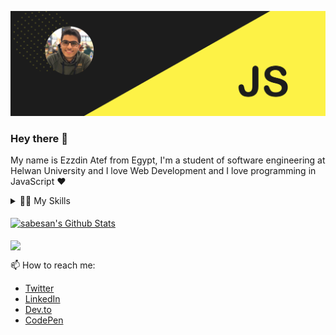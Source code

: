 [![Header](https://raw.githubusercontent.com/ezzdin-atef/ezzdin-atef/master/images/hero.png)](https://ezzdinatef.me)
### Hey there 👋
 My name is Ezzdin Atef from Egypt, I'm a student of software engineering at Helwan University and I love Web Development and I love programming in JavaScript ❤
 <!--
<div style="text-align:center">
 <a href="https://twitter.com/ezzdin_atef"><img width="30" src="https://www.flaticon.com/svg/static/icons/svg/733/733579.svg" alt=twitter" /></a> 
 <a href="https://dev.to/ezzdinatef"><img width="30" src="https://www.vectorlogo.zone/logos/devto/devto-icon.svg" alt="devto" /></a> 
 <a href="https://www.linkedin.com/in/ezzdin-atef"><img width="30" width="30" src="https://content.linkedin.com/content/dam/me/business/en-us/amp/brand-site/v2/bg/LI-Bug.svg.original.svg" alt="linkedin" /></a> 
 <a href="https://codepen.io/ezzdin_atef"><img width="30" src="https://cdn.iconscout.com/icon/free/png-256/codepen-15-896368.png" alt="codepen" /></a>
</div>
-->
<details>
 <summary>👨‍💻 My Skills</summary>
 <p id="skills" style="color: #fff">
  <ul>
   <li><img width="12" src="https://seeklogo.com/images/H/html5-without-wordmark-color-logo-14D252D878-seeklogo.com.png" /> HTML5</li>
   <li><img width="12" src="https://img.icons8.com/color/344/css3.png" /> CSS3</li>
   <li><img width="12" src="https://upload.wikimedia.org/wikipedia/commons/thumb/9/99/Unofficial_JavaScript_logo_2.svg/512px-Unofficial_JavaScript_logo_2.svg.png" /> JavaScript</li>
   <li><img width="12" src="https://cdn.worldvectorlogo.com/logos/bootstrap-4.svg" /> Bootstrap</li>
   <li><img width="12" src="https://upload.wikimedia.org/wikipedia/commons/a/a7/React-icon.svg" /> React</li>
   <li><img width="12" src="https://seeklogo.com/images/N/nodejs-logo-FBE122E377-seeklogo.com.png" /> Node.JS</li>
   <li><img width="12" src="https://www.vectorlogo.zone/logos/mongodb/mongodb-icon.svg" /> MongoDB</li>
   <li><img width="12" src="https://upload.wikimedia.org/wikipedia/commons/thumb/2/27/PHP-logo.svg/711px-PHP-logo.svg.png" /> PHP</li>
   <li><img width="12" src="https://www.vectorlogo.zone/logos/mysql/mysql-icon.svg" /> MySQL</li>
   <li><img width="12" src="https://upload.wikimedia.org/wikipedia/commons/thumb/a/af/Adobe_Photoshop_CC_icon.svg/512px-Adobe_Photoshop_CC_icon.svg.png" /> Adobe Photoshop</li>
   <li><img width="12" src="https://upload.wikimedia.org/wikipedia/commons/thumb/c/c2/Adobe_XD_CC_icon.svg/512px-Adobe_XD_CC_icon.svg.png" /> Adobe XD</li>
  <ul>
 </p>
</details>
 
<br />

<a href="https://github.com/ezzdin-atef">
<img align="center" alt="sabesan's Github Stats" src="https://github-readme-stats.codestackr.vercel.app/api?username=ezzdin-atef&show_icons=true&hide_border=true&count_private=true&include_all_commits=true&theme=radical" /></a>
<br /><br />
<a href="https://github.com/ezzdin-atef">
<img align="center" src="https://github-readme-stats.anuraghazra1.vercel.app/api/top-langs/?username=ezzdin-atef&layout=compact&theme=radical" />
</a>
<br />


📫 How to reach me:
* [Twitter](https://twitter.com/ezzdin_atef)
* [LinkedIn](https://www.linkedin.com/in/ezzdin-atef)
* [Dev.to](https://dev.to/ezzdinatef)
* [CodePen](https://codepen.io/ezzdin_atef)

 
 
 
<!--
**ezzdin-atef/ezzdin-atef** is a ✨ _special_ ✨ repository because its `README.md` (this file) appears on your GitHub profile.

Here are some ideas to get you started:

- 🔭 I’m currently working on ...
- 🌱 I’m currently learning ...
- 👯 I’m looking to collaborate on ...
- 🤔 I’m looking for help with ...
- 💬 Ask me about ...
- 📫 How to reach me: ...
- 😄 Pronouns: ...
- ⚡ Fun fact: ...
-->
